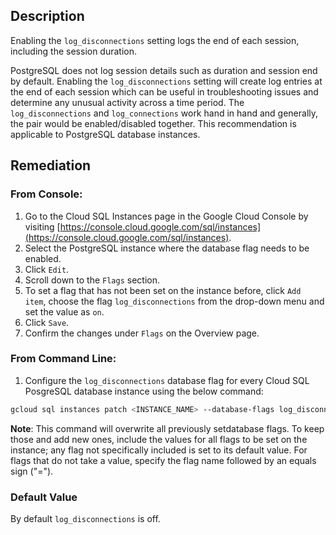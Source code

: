 ## Description

Enabling the `log_disconnections` setting logs the end of each session, including the session duration.

PostgreSQL does not log session details such as duration and session end by default. Enabling the `log_disconnections` setting will create log entries at the end of each session which can be useful in troubleshooting issues and determine any unusual activity across a time period. The `log_disconnections` and `log_connections` work hand in hand and generally, the pair would be enabled/disabled together. This recommendation is applicable to PostgreSQL database instances.

## Remediation

### From Console:

1. Go to the Cloud SQL Instances page in the Google Cloud Console by visiting [https://console.cloud.google.com/sql/instances](https://console.cloud.google.com/sql/instances).
2. Select the PostgreSQL instance where the database flag needs to be enabled.
3. Click `Edit`.
4. Scroll down to the `Flags` section.
5. To set a flag that has not been set on the instance before, click `Add item`, choose the flag `log_disconnections` from the drop-down menu and set the value as `on`.
6. Click `Save`.
7. Confirm the changes under `Flags` on the Overview page.

### From Command Line:

1. Configure the `log_disconnections` database flag for every Cloud SQL PosgreSQL database instance using the below command:

```bash
gcloud sql instances patch <INSTANCE_NAME> --database-flags log_disconnections=on
```

**Note**: This command will overwrite all previously setdatabase flags. To keep those and add new ones, include the values for all flags to be set on the instance; any flag not specifically included is set to its default value. For flags that do not take a value, specify the flag name followed by an equals sign ("=").

### Default Value

By default `log_disconnections` is off.